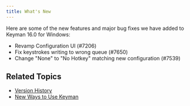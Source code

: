 ```yaml
---
title: What's New
---
```


Here are some of the new features and major bug fixes we have added to Keyman 16.0 for Windows:

-   Revamp Configuration UI (\#7206)
-   Fix keystrokes writing to wrong queue (\#7650)
-   Change "None" to "No Hotkey" matching new configuration (\#7539)


## Related Topics

-   [Version History](history)
-   [New Ways to Use Keyman](../basic/new-ways-to-use-keyman)
